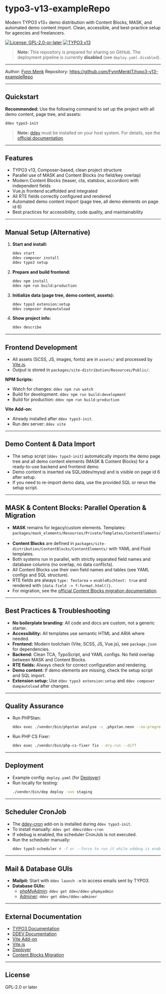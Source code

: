 # typo3-v13-exampleRepo

Modern TYPO3 v13+ demo distribution with Content Blocks, MASK, and automated demo content import. Clean, accessible, and best-practice setup for agencies and freelancers.

[![License: GPL-2.0-or-later](https://img.shields.io/badge/License-GPL%202.0%20or%20later-blue.svg)](LICENSE)
[![TYPO3 v13](https://img.shields.io/badge/TYPO3-v13-orange.svg)](https://typo3.org/)

> **Note:** This repository is prepared for sharing on GitHub. The deployment pipeline is currently **disabled** (see `deploy.yaml.disabled`).

---

Author: [Fynn Menk](https://github.com/FynnMenkIT)
Repository: https://github.com/FynnMenkIT/typo3-v13-exampleRepo

---

## Quickstart

**Recommended:** Use the following command to set up the project with all demo content, page tree, and assets:

```bash
ddev typo3-init
```

> **Note:** [ddev](https://ddev.readthedocs.io/en/stable/) must be installed on your host system. For details, see the [official documentation](https://ochorocho.gitlab.io/typo3-distribution-docs/).

---

## Features
- TYPO3 v13, Composer-based, clean project structure
- Parallel use of MASK and Content Blocks (no field/key overlap)
- Modern Content Blocks (teaser, cta, statsbox, accordion) with independent fields
- Vue.js frontend scaffolded and integrated
- All RTE fields correctly configured and rendered
- Automated demo content import (page tree, all demo elements on page id 6)
- Best practices for accessibility, code quality, and maintainability

---

## Manual Setup (Alternative)

1. **Start and install:**
   ```bash
   ddev start
   ddev composer install
   ddev typo3 setup
   ```
2. **Prepare and build frontend:**
   ```bash
   ddev npm install
   ddev npm run build:production
   ```
3. **Initialize data (page tree, demo content, assets):**
   ```bash
   ddev typo3 extension:setup
   ddev composer dumpautoload
   ```
4. **Show project info:**
   ```bash
   ddev describe
   ```

---

## Frontend Development

- All assets (SCSS, JS, images, fonts) are in `assets/` and processed by [Vite.js](https://vitejs.dev/).
- Output is stored in `packages/site-distribution/Resources/Public/`.

**NPM Scripts:**
- Watch for changes: `ddev npm run watch`
- Build for development: `ddev npm run build:development`
- Build for production: `ddev npm run build:production`

**Vite Add-on:**
- Already installed after `ddev typo3-init`.
- Run dev server: `ddev vite`

---

## Demo Content & Data Import

- The setup script (`ddev typo3-init`) automatically imports the demo page tree and all demo content elements (MASK & Content Blocks) for a ready-to-use backend and frontend demo.
- Demo content is inserted via SQL/ddev/mysql and is visible on page id 6 after setup.
- If you need to re-import demo data, use the provided SQL or rerun the setup script.

---

## MASK & Content Blocks: Parallel Operation & Migration

- **MASK** remains for legacy/custom elements. Templates: `packages/mask_elements/Resources/Private/Templates/ContentElements/`.
- **Content Blocks** are defined in `packages/site-distribution/ContentBlocks/ContentElements/` with YAML and Fluid templates.
- Both systems run in parallel, with strictly separated field names and database columns (no overlap, no data conflicts).
- All Content Blocks use their own field names and tables (see YAML configs and SQL structure).
- RTE fields are always `type: Textarea` + `enableRichtext: true` and rendered with `{data.field -> f:format.html()}`.
- For migration, see the [official Content Blocks migration documentation](https://docs.typo3.org/p/friendsoftypo3/content-blocks/main/en-us/Migration/Mask.html).

---

## Best Practices & Troubleshooting

- **No boilerplate branding:** All code and docs are custom, not a generic starter.
- **Accessibility:** All templates use semantic HTML and ARIA where needed.
- **Frontend:** Modern toolchain (Vite, SCSS, JS, Vue.js), see `package.json` for dependencies.
- **Backend:** Clean TCA, TypoScript, and YAML configs. No field overlap between MASK and Content Blocks.
- **RTE fields:** Always check for correct configuration and rendering.
- **Demo content:** If demo elements are missing, check the setup script and SQL import.
- **Extension setup:** Use `ddev typo3 extension:setup` and `ddev composer dumpautoload` after changes.

---

## Quality Assurance

- Run PHPStan:
  ```bash
  ddev exec ./vendor/bin/phpstan analyse -c .phpstan.neon --no-progress
  ```
- Run PHP CS Fixer:
  ```bash
  ddev exec ./vendor/bin/php-cs-fixer fix --dry-run --diff
  ```

---

## Deployment

- Example config: `deploy.yaml` (for [Deployer](https://deployer.org/))
- Run locally for testing:
  ```bash
  ./vendor/bin/dep deploy -vvv staging
  ```

---

## Scheduler CronJob

- The [ddev-cron](https://github.com/ddev/ddev-cron) add-on is installed during `ddev typo3-init`.
- To install manually: `ddev get ddev/ddev-cron`
- If xdebug is enabled, the scheduler CronJob is not executed.
- Run the scheduler manually:
  ```bash
  ddev typo3-scheduler # -f or --force to run it while xdebug is enabled
  ```

---

## Mail & Database GUIs

- **Mailpit:** Start with `ddev launch -m` to access emails sent by TYPO3.
- **Database GUIs:**
  - [phpMyAdmin](https://www.phpmyadmin.net/): `ddev get ddev/ddev-phpmyadmin`
  - [Adminer](https://www.adminer.org/): `ddev get ddev/ddev-adminer`

---

## External Documentation

- [TYPO3 Documentation](https://docs.typo3.org/)
- [DDEV Documentation](https://ddev.readthedocs.io/en/stable/)
- [Vite Add-on](https://github.com/s2b/ddev-vite-sidecar)
- [Vite.js](https://vitejs.dev/)
- [Deployer](https://deployer.org/docs/7.x/basics)
- [Content Blocks Migration](https://docs.typo3.org/p/friendsoftypo3/content-blocks/main/en-us/Migration/Mask.html)

---

## License

GPL-2.0 or later
